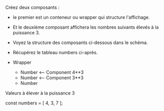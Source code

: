 Créez deux composants :
- le premier est un conteneur ou wrapper qui structure l'affichage.
- Et le deuxième composant affichera les nombres suivants élevés à la puissance 3.
- Voyez la structure des composants ci-dessous dans le schéma.
- Récupérez le tableau numbers ci-après.


- Wrapper
  - Number <-- Component 4**3
  - Number <-- Component 3**3
  - Number
 
Valeurs à élever à la puissance 3

const numbers = [ 4, 3, 7 ];
